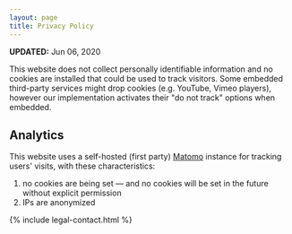 ```yaml
---
layout: page
title: Privacy Policy
---
```


**UPDATED:** Jun 06, 2020

This website does not collect personally identifiable information and no cookies are installed that could be used to track visitors. Some embedded third-party services might drop cookies (e.g. YouTube, Vimeo players), however our implementation activates their "do not track" options when embedded.

## Analytics

This website uses a self-hosted (first party) [Matomo](https://matomo.org/) instance for tracking users' visits, with these characteristics:

1. no cookies are being set — and no cookies will be set in the future without explicit permission
2. IPs are anonymized

{% include legal-contact.html %}
